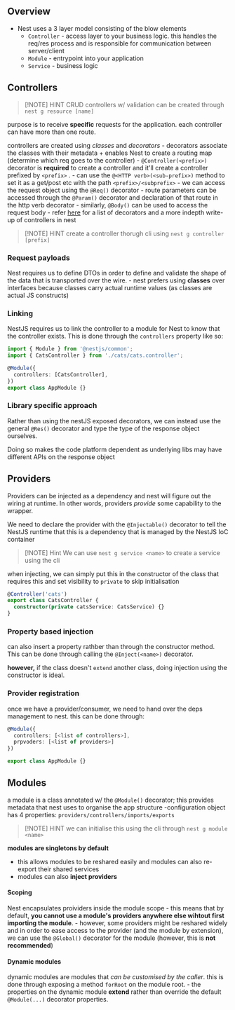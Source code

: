 ## Overview

- Nest uses a 3 layer model consisting of the blow elements
	- `Controller` - access layer to your business logic. this handles the req/res process and is responsible for communication between server/client
	- `Module` - entrypoint into your application
	- `Service` - business logic

## Controllers 

> [!NOTE] HINT
> CRUD controllers w/ validation can be created through `nest g resource [name]`

purpose is to receive **specific** requests for the application. each controller can have more than one route. 

controllers are created using *classes* and *decorators* 
	- decorators associate the classes with their metadata + enables Nest to create a routing map  (determine which req goes to the controller)
	- `@Controller(<prefix>)` decorator is **required** to create a controller and it'll create a controller prefixed by `<prefix>` . 
	- can use the `@<HTTP verb>(<sub-prefix>)` method to set it as a get/post etc with the path `<prefix>/<subprefix>`
	- we can access the request object using the `@Req()` decorator
	- route parameters can be accessed through the `@Param()` decorator and declaration of that route in the http verb decorator 
	- similarly, `@Body()` can be used to access the request body
	- refer [here](https://docs.nestjs.com/controllers) for a list of decorators and a more indepth write-up of controllers in nest

> [!NOTE] HINT
> create a controller thorugh cli using `nest g controller [prefix]`

### Request payloads

Nest requires us to define DTOs in order to define and validate the shape of the data that is transported over the wire. 
	- nest prefers using **classes** over interfaces because classes carry actual runtime values (as classes are actual JS constructs)

### Linking 

NestJS requires us to link the controller to a module for Nest to know that the controller exists. This is done through the `controllers` property like so: 

```typescript
import { Module } from '@nestjs/common';
import { CatsController } from './cats/cats.controller';

@Module({
  controllers: [CatsController],
})
export class AppModule {}
```

### Library specific approach

Rather than using the nestJS exposed decorators, we can instead use the general `@Res()` decorator and type the type of the response object ourselves. 

Doing so makes the code platform dependent as underlying libs may have different APIs on the response object


## Providers 

Providers can be injected as a dependency and nest will figure out the wiring at runtime. In other words, providers *provide* some capability to the wrapper. 

We need to declare the provider with the `@Injectable()` decorator to tell the NestJS runtime that this is a dependency that is managed by the NestJS IoC container

> [!NOTE] Hint
> We can use `nest g service <name>` to create a service using the cli 

when injecting, we can simply put this in the constructor of the class that requires this and set visibility to `private` to skip initialisation

```typescript
@Controller('cats')
export class CatsController {
  constructor(private catsService: CatsService) {}
}
```

### Property based injection

can also insert a property rathber than through the constructor method. This can be done through calling the `@Inject(<name>)` decorator. 

**however,** if the class doesn't `extend` another class, doing injection using the constructor is ideal.

### Provider registration

once we have a provider/consumer, we need to hand over the deps management to nest. this can be done through: 

```typescript
@Module({
  controllers: [<list of controllers>], 
  prpvoders: [<list of providers>]
})

export class AppModule {}
```

## Modules 

a module is a class annotated w/ the `@Module()` decorator; this provides metadata that nest uses to organise the app structure
	-configuration object has 4 properties: `providers/controllers/imports/exports`

> [!NOTE] HINT
> we can initialise this using the cli through `nest g module <name>`

**modules are singletons by default** 
- this allows modules to be reshared easily and modules can also re-export their shared services
- modules can also **inject providers**

#### Scoping

Nest encapsulates proividers inside the module scope
	- this means that by default, **you cannot use a module's providers anywhere else wihtout first importing the module**. 
	- however, some providers might be reshared widely and in order to ease access to the provider (and the module by extension), we can use the `@Global()` decorator for the module (however, this is **not recommended**)

#### Dynamic modules

dynamic modules are modules that *can be customised by the caller*. this is done through exposing a method `forRoot` on the module root. 
	- the properties on the dynamic module **extend** rather than override the default `@Module(...)` decorator properties.